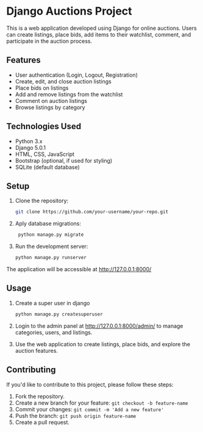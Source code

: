 # Django Auctions Project

This is a web application developed using Django for online auctions. Users can create listings, place bids, add items to their watchlist, comment, and participate in the auction process.

## Features

- User authentication (Login, Logout, Registration)
- Create, edit, and close auction listings
- Place bids on listings
- Add and remove listings from the watchlist
- Comment on auction listings
- Browse listings by category

## Technologies Used

- Python 3.x
- Django 5.0.1
- HTML, CSS, JavaScript
- Bootstrap (optional, if used for styling)
- SQLite (default database)

## Setup

1. Clone the repository:

   ```bash
   git clone https://github.com/your-username/your-repo.git
   ```
2. Aply database migrations:

   ```bash
    python manage.py migrate
   ```
3. Run the development server:

    ```bash
    python manage.py runserver
    ```
The application will be accessible at http://127.0.0.1:8000/

## Usage

1. Create a super user in django

    ```bash
    python manage.py createsuperuser
    ```
    
2. Login to the admin panel at http://127.0.0.1:8000/admin/ to manage categories, users, and listings.

3. Use the web application to create listings, place bids, and explore the auction features.


## Contributing

If you'd like to contribute to this project, please follow these steps:

1. Fork the repository.
2. Create a new branch for your feature: `git checkout -b feature-name`
3. Commit your changes: `git commit -m 'Add a new feature'`
4. Push the branch: `git push origin feature-name`
5. Create a pull request.

   
   
